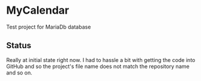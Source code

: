 # MyCalendar
Test project for MariaDb database

## Status

Really at initial state right now. I had to hassle a bit with getting the code into GitHub and so the project's file name does not match the repository name and so on.
